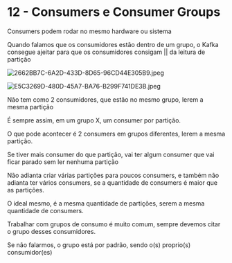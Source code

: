 # 12 - Consumers e Consumer Groups

Consumers podem rodar no mesmo hardware ou sistema

Quando falamos que os consumidores estão dentro de um grupo, o Kafka consegue ajeitar para que os consumidores consigam || da leitura de partição

![2662BB7C-6A2D-433D-8D65-96CD44E305B9.jpeg](12%20-%20Consumers%20e%20Consumer%20Groups%20175c1d17f581474e91842feaba51bba5/2662BB7C-6A2D-433D-8D65-96CD44E305B9.jpeg)

![E5C3269D-480D-45A7-BA76-B299F741DE3B.jpeg](12%20-%20Consumers%20e%20Consumer%20Groups%20175c1d17f581474e91842feaba51bba5/E5C3269D-480D-45A7-BA76-B299F741DE3B.jpeg)

Não tem como 2 consumidores, que estão no mesmo grupo, lerem a mesma partição

É sempre assim, em um grupo X, um consumer por partição. 

O que pode acontecer é 2 consumers em grupos diferentes, lerem a mesma partição.

Se tiver mais consumer do que partição, vai ter algum consumer que vai ficar parado sem ler nenhuma partição

Não adianta criar várias partições para poucos consumers, e também não adianta ter vários consumers, se a quantidade de consumers é maior que as partições.

O ideal mesmo, é a mesma quantidade de partições, serem a mesma quantidade de consumers.

Trabalhar com grupos de consumo é muito comum, sempre devemos citar o grupo desses consumidores.

Se não falarmos, o grupo está por padrão, sendo o(s) proprio(s) consumidor(es)